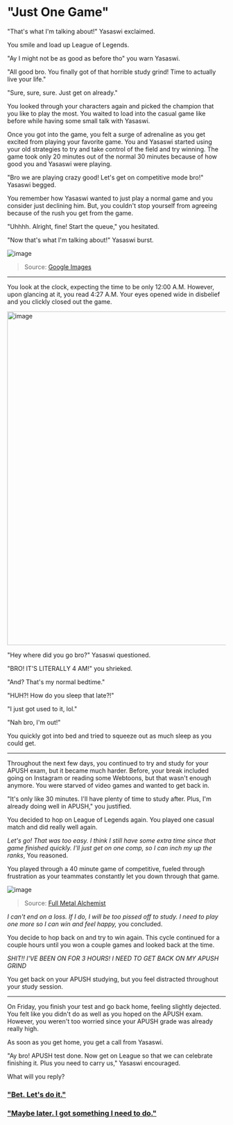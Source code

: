 # "Just One Game"

"That's what I'm talking about!" Yasaswi exclaimed. 

You smile and load up League of Legends.

"Ay I might not be as good as before tho" you warn Yasaswi. 

"All good bro. You finally got of that horrible study grind! Time to actually live your life."

"Sure, sure, sure. Just get on already."

You looked through your characters again and picked the champion that you like to play the most. You waited to load into the casual game like before while having some small talk with Yasaswi.

Once you got into the game, you felt a surge of adrenaline as you get excited from playing your favorite game. You and Yasaswi started using your old strategies to try and take control of the field and try winning. The game took only 20 minutes out of the normal 30 minutes because of how good you and Yasaswi were playing. 

"Bro we are playing crazy good! Let's get on competitive mode bro!" Yasaswi begged. 

You remember how Yasaswi wanted to just play a normal game and you consider just declining him. But, you couldn't stop yourself from agreeing because of the rush you get from the game. 

"Uhhhh. Alright, fine! Start the queue," you hesitated. 

"Now that's what I'm talking about!" Yasaswi burst. 

![image](https://github.com/Dubshott/CAT3Book/assets/55414361/efbe191b-282b-4691-81c2-e4dfbbec8179)

> Source: [Google Images](https://www.google.com/url?sa=i&url=https%3A%2F%2Frare-gallery.com%2F391690-anime-boy-gamer-playing-computer-art-4k-pc-wallpaper.html&psig=AOvVaw3HiYEYHI3DOepRGpYaLfZ6&ust=1684901290031000&source=images&cd=vfe&ved=0CBAQjRxqFwoTCKCLusjIiv8CFQAAAAAdAAAAABAE)

<hr> 

You look at the clock, expecting the time to be only 12:00 A.M. However, upon glancing at it, you read 4:27 A.M. Your eyes opened wide in disbelief and you clickly closed out the game. 

<img width="768" alt="image" src="https://github.com/Dubshott/CAT3Book/assets/55414361/bfa09f15-23a7-4311-88d8-589721a4e1ac">

"Hey where did you go bro?" Yasaswi questioned. 

"BRO! IT'S LITERALLY 4 AM!" you shrieked. 

"And? That's my normal bedtime."

"HUH?! How do you sleep that late?!" 

"I just got used to it, lol." 

"Nah bro, I'm out!" 

You quickly got into bed and tried to squeeze out as much sleep as you could get. 

<hr> 

Throughout the next few days, you continued to try and study for your APUSH exam, but it became much harder. Before, your break included going on Instagram or reading some Webtoons, but that wasn't enough anymore. You were starved of video games and wanted to get back in. 

"It's only like 30 minutes. I'll have plenty of time to study after. Plus, I'm already doing well in APUSH," you justified. 

You decided to hop on League of Legends again. You played one casual match and did really well again. 

 _Let's go! That was too easy. I think I still have some extra time since that game finished quickly. I'll just get on one comp, so I can inch my up the ranks_, You reasoned.
 
 You played through a 40 minute game of competitive, fueled through frustration as your teammates constantly let you down through that game.
 
 ![image](https://github.com/Dubshott/CAT3Book/assets/55414361/ccd7ab67-76f7-40b6-a1c6-8f14e7c1eb67)
 
 > Source: [Full Metal Alchemist](https://www.google.com/url?sa=i&url=https%3A%2F%2Fwww.japanesewithanime.com%2F2020%2F03%2Fanger-mark.html&psig=AOvVaw1hwv9c5hIvuHhw5SSg1v3J&ust=1684901372612000&source=images&cd=vfe&ved=0CBAQjRxqFwoTCMC75u_Iiv8CFQAAAAAdAAAAABAE)
 
 _I can't end on a loss. If I do, I will be too pissed off to study. I need to play one more so I can win and feel happy,_ you concluded. 
 
 You decide to hop back on and try to win again. This cycle continued for a couple hours until you won a couple games and looked back at the time. 
 
 _SHIT!! I'VE BEEN ON FOR 3 HOURS! I NEED TO GET BACK ON MY APUSH GRIND_ 
 
 You get back on your APUSH studying, but you feel distracted throughout your study session. 
 
 <hr> 
 
On Friday, you finish your test and go back home, feeling slightly dejected. You felt like you didn't do as well as you hoped on the APUSH exam. However, you weren't too worried since your APUSH grade was already really high. 
 
As soon as you get home, you get a call from Yasaswi. 

"Ay bro! APUSH test done. Now get on League so that we can celebrate finishing it. Plus you need to carry us,"  Yasaswi encouraged. 

What will you reply?

### ["Bet. Let's do it."](/2B.md)
### ["Maybe later. I got something I need to do."](/2A1B.md)
